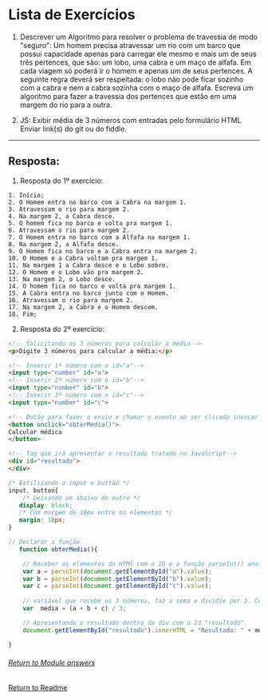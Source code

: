 # Lista de Exercícios
1. Descrever um Algoritmo para resolver o problema de travessia de modo "seguro":
Um homem precisa atravessar um rio com um barco que
possui capacidade apenas para carregar ele mesmo e mais 
um de seus três pertences, que são: um lobo, uma cabra e um 
maço de alfafa. Em cada viagem só poderá ir o homem e 
apenas um de seus pertences. A seguinte regra deverá ser
respeitada: o lobo não pode ficar sozinho com a cabra e nem
a cabra sozinha com o maço de alfafa. Escreva um algoritmo para fazer a travessia dos pertences que estão em uma
margem do rio para a outra.

2. JS: Exibir média de 3 números com entradas pelo formulário HTML
Enviar link(s) do git ou do fiddle. 

---

## Resposta:
1. Resposta do 1º exercício:
```
1. Início;
2. O Homem entra no barco com a Cabra na margem 1.
3. Atravessam o rio para margem 2.
4. Na margem 2, a Cabra desce.
5. O homem fica no barco e volta pra margem 1.
6. Atravessam o rio para margem 2.
7. O Homem entra no barco com a Alfafa na margem 1.
8. Na margem 2, a Alfafa desce.
9. O Homem fica no barco e a Cabra entra na margem 2.
10. O Homem e a Cabra voltam pra margem 1.
11. Na margem 1 a Cabra desce e o Lobo sobre. 
12. O Homem e o Lobo vão pra margem 2.
13. Na margem 2, o Lobo desce.
14. O homem fica no barco e volta pra margem 1.
15. A Cabra entra no barco junto com o Homem.
16. Atravessam o rio para margem 2.
17. Na margem 2, a Cabra e o Homem descem.
18. Fim;
```

2. Resposta do 2º exercício:

```html
<!-- Solicitando os 3 números para calcular a média-->
<p>Digite 3 números para calcular a média:</p>

<!-- Inserir 1º número com o id="a"-->
<input type="number" id="a">
<!-- Inserir 2º número com o id="b"-->
<input type="number" id="b">
<!-- Inserir 3º número com o id="c"-->
<input type="number" id="c">

<!-- Botão para fazer o envio e chamar o evento ao ser clicado invocar a funçaõ obterMedia() -->
<button onclick="obterMedia()">
Calcular médica
</button>

<!-- Tag que irá apresentar o resultado tratado no JavaScript-->
<div id="resultado">
</div>
```

```css
/* Estilizando o input e buttão */
input, button{
    /* Deixando um abaixo do outro */
   display: block;
   /* Com margem de 10px entre os elementos */
   margin: 10px;
}
```
```javascript
// Declarar a função
   function obterMedia(){

    // Receber os elementos do HTMl com o ID e a função parseInt() analisa o argumento string e retorna ele aqui como número ineteiro.
	var a = parseInt(document.getElementById("a").value);
	var b = parseInt(document.getElementById("b").value);
	var c = parseInt(document.getElementById("c").value);
	
    // variável que recebe os 3 números, faz a soma e dividie por 3. Com a função para retornar o valor de um número arredondado para o inteiro mais próximo.
	var  media = (a + b + c) / 3;

    // Apresentando o resultado dentro da div com o Id "resultado".
	document.getElementById("resultado").innerHTML = "Resultado: " + media;

}
```
###### [Return to Module answers](/01.%20JavaScript/Module%20answers.md)

[Return to Readme](/README.md)